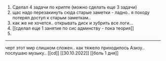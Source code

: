 1. Сделал 4 задачи по крипте (можно сделать еще 3 задачи)
2. щас надо перезакинуть сюда старые заметки - ладно.. я походу потерял доступ к старым заметкам..
3. как же не хочется.. открывать диск и зубрить все логи...
4. [[сделал еще 1 занятие по сис админству - пока теория]]
5. 
---------------------
черт этот мир слишком сложен.. как тяжело приходилось Азизу.. послушаю музыку.. [[cd]] 
[[30.10.2022]]
[[боль 1 дня]]

